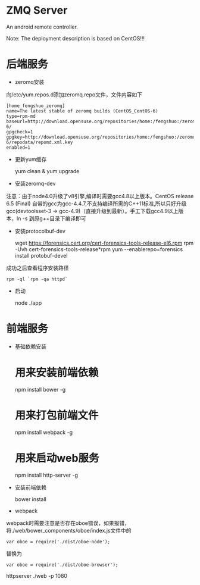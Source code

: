 # ZMQ Server

An android remote controller. 

Note: The deployment description is based on CentOS!!!

# 后端服务

- zeromq安装

向/etc/yum.repos.d添加zeromq.repo文件，文件内容如下

    [home_fengshuo_zeromq]
    name=The latest stable of zeromq builds (CentOS_CentOS-6)
    type=rpm-md
    baseurl=http://download.opensuse.org/repositories/home:/fengshuo:/zeromq/CentOS_CentOS-6/
    gpgcheck=1
    gpgkey=http://download.opensuse.org/repositories/home:/fengshuo:/zeromq/CentOS_CentOS-6/repodata/repomd.xml.key
    enabled=1

- 更新yum缓存


    yum clean & yum upgrade


- 安装zeromq-dev

注意：由于node4.0升级了v8引擎,编译时需要gcc4.8以上版本。CentOS release 6.5 (Final) 自带的gcc为gcc-4.4.7,不支持编译所需的C++11标准,所以只好升级gcc(devtoolsset-3 -> gcc-4.9)（直接升级到最新）。手工下载gcc4.9以上版本，ln -s 到原g++目录下编译即可


- 安装protocolbuf-dev


    wget https://forensics.cert.org/cert-forensics-tools-release-el6.rpm
    rpm -Uvh cert-forensics-tools-release*rpm
    yum --enablerepo=forensics install protobuf-devel


成功之后查看程序安装路径 

    rpm -ql `rpm -qa httpd`
    
- 启动


    node ./app


# 前端服务

- 基础依赖安装

    # 用来安装前端依赖
    npm install bower -g   
    # 用来打包前端文件
    npm install webpack -g
    # 用来启动web服务    
    npm install http-server -g

- 安装前端依赖

    bower install

- webpack

webpack时需要注意是否存在oboe错误，如果报错，将./web/bower_components/oboe/index.js文件中的

    var oboe = require('./dist/oboe-node');

替换为

    var oboe = require('./dist/oboe-browser');

httpserver ./web -p 1080

